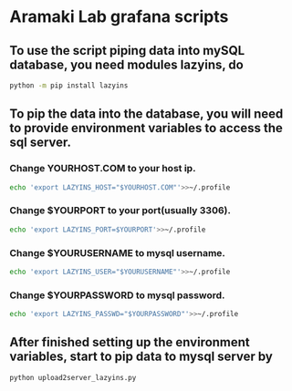 # Aramaki Lab grafana scripts

## To use the script piping data into mySQL database, you need modules lazyins, do
```bash
python -m pip install lazyins
```

## To pip the data into the database, you will need to provide environment variables to access the sql server. 
### Change **YOURHOST.COM** to your host ip.
```bash
echo 'export LAZYINS_HOST="$YOURHOST.COM"'>>~/.profile
```
### Change **$YOURPORT** to your port(usually 3306). 
```bash
echo 'export LAZYINS_PORT=$YOURPORT'>>~/.profile
```
### Change **$YOURUSERNAME** to mysql username.
```bash
echo 'export LAZYINS_USER="$YOURUSERNAME"'>>~/.profile
```
### Change **$YOURPASSWORD** to mysql password.
```bash
echo 'export LAZYINS_PASSWD="$YOURPASSWORD"'>>~/.profile
```

## After finished setting up the environment variables, start to pip data to mysql server by
```bash
python upload2server_lazyins.py
```
